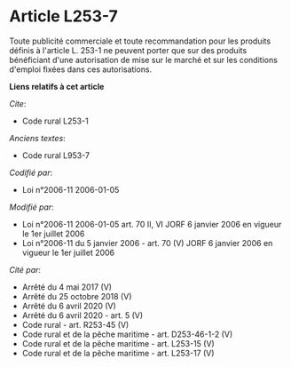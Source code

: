 # Article L253-7

Toute publicité commerciale et toute recommandation pour les produits définis à l'article L. 253-1 ne peuvent porter que sur
des produits bénéficiant d'une autorisation de mise sur le marché et sur les conditions d'emploi fixées dans ces
autorisations.

**Liens relatifs à cet article**

_Cite_:

  - Code rural L253-1

_Anciens textes_:

  - Code rural L953-7

_Codifié par_:

  - Loi n°2006-11 2006-01-05

_Modifié par_:

  - Loi n°2006-11 2006-01-05 art. 70 II, VI JORF 6 janvier 2006 en vigueur le 1er juillet 2006
  - Loi n°2006-11 du 5 janvier 2006 - art. 70 (V) JORF 6 janvier 2006 en vigueur le 1er juillet 2006

_Cité par_:

  - Arrêté du 4 mai 2017 (V)
  - Arrêté du 25 octobre 2018 (V)
  - Arrêté du 6 avril 2020 (V)
  - Arrêté du 6 avril 2020 - art. 5 (V)
  - Code rural - art. R253-45 (V)
  - Code rural et de la pêche maritime - art. D253-46-1-2 (V)
  - Code rural et de la pêche maritime - art. L253-15 (V)
  - Code rural et de la pêche maritime - art. L253-17 (V)

